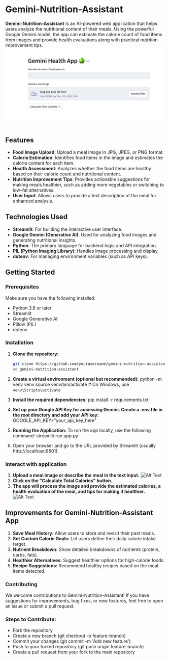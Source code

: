 # Gemini-Nutrition-Assistant
**Gemini-Nutrition-Assistant** is an AI-powered web application that helps users analyze the nutritional content of their meals. Using the powerful Google Gemini model, the app can estimate the calorie count of food items from images and provide health evaluations along with practical nutrition improvement tips.
![Alt Text](https://github.com/jeevitharamsudha16/gemini-nutrition-assistant/blob/main/Snip20250612_21.png)

## Features
- **Food Image Upload**: Upload a meal image in JPG, JPEG, or PNG format.
- **Calorie Estimation**: Identifies food items in the image and estimates the calorie content for each item.
- **Health Assessment**: Analyzes whether the food items are healthy based on their calorie count and nutritional content.
- **Nutrition Improvement Tips**: Provides actionable suggestions for making meals healthier, such as adding more vegetables or switching to low-fat alternatives.
- **User Input**: Allows users to provide a text description of the meal for enhanced analysis.

## Technologies Used
- **Streamlit**: For building the interactive user interface.
- **Google Gemini (Generative AI)**: Used for analyzing food images and generating nutritional insights.
- **Python**: The primary language for backend logic and API integration.
- **PIL (Python Imaging Library)**: Handles image processing and display.
- **dotenv**: For managing environment variables (such as API keys).

## Getting Started

### Prerequisites
Make sure you have the following installed:

- Python 3.6 or later
- Streamlit
- Google Generative AI
- Pillow (PIL)
- dotenv

### Installation
1. **Clone the repository:**
   ```bash
   git clone https://github.com/yourusername/gemini-nutrition-assistant.git
   cd gemini-nutrition-assistant
   
2. **Create a virtual environment (optional but recommended):**
python -m venv venv
source venv/bin/activate  # On Windows, use `venv\Scripts\activate`

3. **Install the required dependencies:**
pip install -r requirements.txt

4. **Set up your Google API Key for accessing Gemini. Create a .env file in the root directory and add your API key:**
GOOGLE_API_KEY="your_api_key_here"

5. **Running the Application:**
To run the app locally, use the following command:
streamlit run app.py

6. Open your browser and go to the URL provided by Streamlit (usually http://localhost:8501).

### Interact with application
1. **Upload a meal image or describe the meal in the text input.**
   ![Alt Text](https://github.com/jeevitharamsudha16/gemini-nutrition-assistant/blob/main/Snip20250612_22.png)
2. **Click on the "Calculate Total Calories" button.**
3. **The app will process the image and provide the estimated calories, a health evaluation of the meal, and tips for making it healthier.**
   ![Alt Text](https://github.com/jeevitharamsudha16/gemini-nutrition-assistant/blob/main/Snip20250612_23.png)


## Improvements for Gemini-Nutrition-Assistant App
1. **Save Meal History:** Allow users to store and revisit their past meals.
2. **Set Custom Calorie Goals:** Let users define their daily calorie intake target.
3. **Nutrient Breakdown:** Show detailed breakdowns of nutrients (protein, carbs, fats).
4. **Healthier Alternatives:** Suggest healthier options for high-calorie foods.
5. **Recipe Suggestions:** Recommend healthy recipes based on the meal items detected.

### Contributing
We welcome contributions to Gemini-Nutrition-Assistant! If you have suggestions for improvements, bug fixes, or new features, feel free to open an issue or submit a pull request.

### Steps to Contribute:
- Fork the repository
- Create a new branch (git checkout -b feature-branch)
- Commit your changes (git commit -m 'Add new feature')
- Push to your forked repository (git push origin feature-branch)
- Create a pull request from your fork to the main repository



